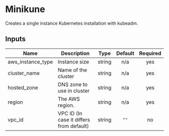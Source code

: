 # Minikune

Creates a single instance Kubernetes installation with kubeadm.


<!-- BEGINNING OF PRE-COMMIT-TERRAFORM DOCS HOOK -->
## Inputs

| Name | Description | Type | Default | Required |
|------|-------------|:----:|:-----:|:-----:|
| aws\_instance\_type | Instance size | string | n/a | yes |
| cluster\_name | Name of the cluster | string | n/a | yes |
| hosted\_zone | DNS zone to use in cluster | string | n/a | yes |
| region | The AWS region. | string | n/a | yes |
| vpc\_id | VPC ID (In case it differs from default) | string | `""` | no |

<!-- END OF PRE-COMMIT-TERRAFORM DOCS HOOK -->
